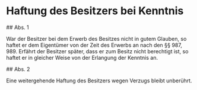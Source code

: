 # Haftung des Besitzers bei Kenntnis



\#\# Abs. 1

 War der Besitzer bei dem Erwerb des Besitzes nicht in gutem Glauben, so haftet er dem Eigentümer von der Zeit des Erwerbs an nach den §§ 987, 989\. Erfährt der Besitzer später, dass er zum Besitz nicht berechtigt ist, so haftet er in gleicher Weise von der Erlangung der Kenntnis an.

\#\# Abs. 2

 Eine weitergehende Haftung des Besitzers wegen Verzugs bleibt unberührt. 

